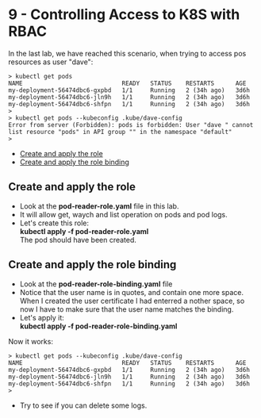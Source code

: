 # 9 - Controlling Access to K8S with RBAC

In the last lab, we have reached this scenario, when trying to access pos resources as user "dave":  

    > kubectl get pods
    NAME                            READY   STATUS    RESTARTS      AGE
    my-deployment-56474dbc6-gxpbd   1/1     Running   2 (34h ago)   3d6h
    my-deployment-56474dbc6-jln9h   1/1     Running   2 (34h ago)   3d6h
    my-deployment-56474dbc6-shfpn   1/1     Running   2 (34h ago)   3d6h
    > 
    > kubectl get pods --kubeconfig .kube/dave-config 
    Error from server (Forbidden): pods is forbidden: User "dave " cannot list resource "pods" in API group "" in the namespace "default"
    > 


- [Create and apply the role](#Create-and-apply-the-role)
- [Create and apply the role binding](#Create-and-apply-the-role-binding)

## Create and apply the role

- Look at the **pod-reader-role.yaml** file in this lab.  
- It will allow get, waych and list operation on pods and pod logs.
- Let's create this role:  
**kubectl apply -f pod-reader-role.yaml**  
The pod should have been created.

## Create and apply the role binding

- Look at the **pod-reader-role-binding.yaml** file
- Notice that the user name is in quotes, and contain one more space.  When I created the user certificate I had enterred a nother space, so now I have to make sure that the user name matches the binding.
- Let's apply it:  
**kubectl apply -f pod-reader-role-binding.yaml**

Now it works:

    > kubectl get pods --kubeconfig .kube/dave-config 
    NAME                            READY   STATUS    RESTARTS      AGE
    my-deployment-56474dbc6-gxpbd   1/1     Running   2 (34h ago)   3d6h
    my-deployment-56474dbc6-jln9h   1/1     Running   2 (34h ago)   3d6h
    my-deployment-56474dbc6-shfpn   1/1     Running   2 (34h ago)   3d6h
    > 

- Try to see if you can delete some logs.
